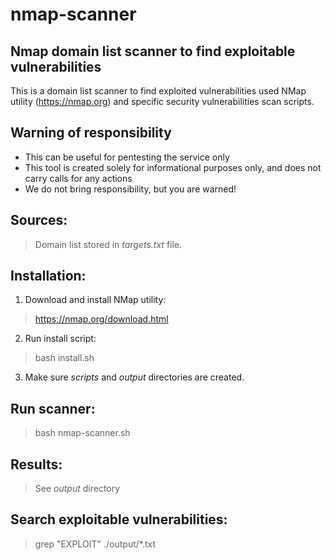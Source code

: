 # nmap-scanner
## Nmap domain list scanner to find exploitable vulnerabilities

This is a domain list scanner to find exploited vulnerabilities used NMap utility (https://nmap.org) and specific security vulnerabilities scan scripts.

## Warning of responsibility
- This can be useful for pentesting the service only
- This tool is created solely for informational purposes only, and does not carry calls for any actions
- We do not bring responsibility, but you are warned!

## Sources:
> Domain list stored in *targets.txt* file.

## Installation:

1. Download and install NMap utility:
> https://nmap.org/download.html

2. Run install script:
> bash install.sh

3. Make sure *scripts* and *output* directories are created.

## Run scanner:

> bash nmap-scanner.sh

## Results:

> See *output* directory

## Search exploitable vulnerabilities:

> grep "EXPLOIT" ./output/*.txt